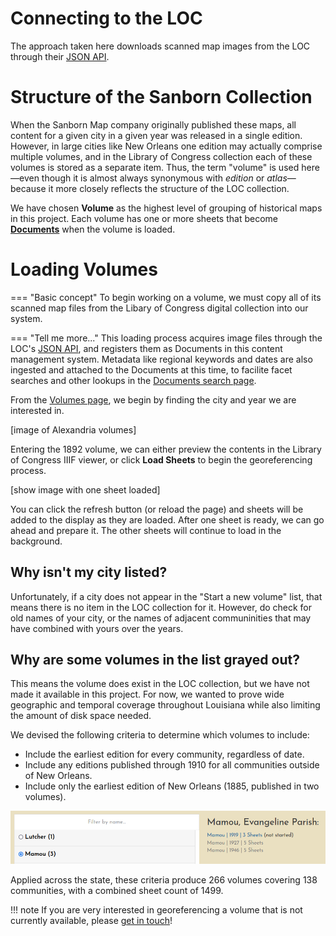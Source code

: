 # Connecting to the LOC

The approach taken here downloads scanned map images from the LOC through their [JSON API](https://libraryofcongress.github.io/data-exploration/).

# Structure of the Sanborn Collection 

When the Sanborn Map company originally published these maps, all content for a given city in a given year was released in a single edition. However, in large cities like New Orleans one edition may actually comprise multiple volumes, and in the Library of Congress collection each of these volumes is stored as a separate item. Thus, the term "volume" is used here&mdash;even though it is almost always synonymous with *edition* or *atlas*&mdash;because it more closely reflects the structure of the LOC collection.

We have chosen **Volume** as the highest level of grouping of historical maps in this project. Each volume has one or more sheets that become **[Documents](#documents)** when the volume is loaded.


# Loading Volumes

=== "Basic concept"
	To begin working on a volume, we must copy all of its scanned map files from the Libary of Congress digital collection into our system.

=== "Tell me more..."
	This loading process acquires image files through the LOC's [JSON API](https://www.loc.gov/apis/json-and-yaml/), and registers them as Documents in this content management system. Metadata like regional keywords and dates are also ingested and attached to the Documents at this time, to facilite facet searches and other lookups in the [Documents search page](https://oldinsurancemaps.net/documents).

From the [Volumes page]("https://oldinsurancemaps.net"), we begin by finding the city and year we are interested in.

[image of Alexandria volumes]

Entering the 1892 volume, we can either preview the contents in the Library of Congress IIIF viewer, or click **Load Sheets** to begin the georeferencing process.

[show image with one sheet loaded]

You can click the refresh button (or reload the page) and sheets will be added to the display as they are loaded. After one sheet is ready, we can go ahead and prepare it. The other sheets will continue to load in the background.

## Why isn't my city listed?
    
Unfortunately, if a city does not appear in the "Start a new volume" list, that means there is no item in the LOC collection for it. However, do check for old names of your city, or the names of adjacent communinities that may have combined with yours over the years.

## Why are some volumes in the list grayed out?

This means the volume does exist in the LOC collection, but we have not made it
available in this project. For now, we wanted to prove wide geographic and temporal coverage throughout Louisiana while also limiting the amount of disk space needed.

We devised the following criteria to determine which volumes to include:

- Include the earliest edition for every community, regardless of date.
- Include any editions published through 1910 for all communities outside of New Orleans.
- Include only the earliest edition of New Orleans (1885, published in two volumes).

![Mamou: 1919 available (earliest edition), 1927 and 1946 unavailable (published after 1910)](img/volumes-grayed-out.png)

Applied across the state, these criteria produce 266 volumes covering 138 communities, with a combined sheet count of 1499.

!!! note
    If you are very interested in georeferencing a volume that is not currently available, please [get in touch](mailto:acox42@lsu.edu)!